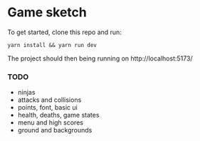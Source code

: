 # Game sketch

To get started, clone this repo and run:

``yarn install && yarn run dev``

The project should then being running on http://localhost:5173/

### TODO

- ninjas
- attacks and collisions
- points, font, basic ui
- health, deaths, game states
- menu and high scores
- ground and backgrounds
